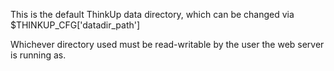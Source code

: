 This is the default ThinkUp data directory, which can be changed via $THINKUP_CFG['datadir_path']

Whichever directory used must be read-writable by the user the web server is running as.
